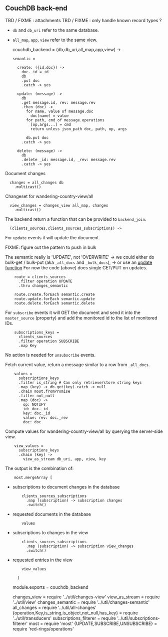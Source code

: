 CouchDB back-end
----------------

TBD / FIXME : attachments
TBD / FIXME : only handle known record types ?

- `db` and `db_uri` refer to the same database.
- `all_map`, `app`, `view` refer to the same view.

    couchdb_backend = (db,db_uri,all_map,app,view) ->

      semantic =

        create: ({id,doc}) ->
          doc._id = id
          db
          .put doc
          .catch -> yes

        update: (message) ->
          db
          .get message.id, rev: message.rev
          .then (doc) ->
            for name, value of message.doc
              doc[name] = value
            for path, cmd of message.operations
              [op,args...] = cmd
              return unless json_path doc, path, op, args

            db.put doc
          .catch -> yes

        delete: (message) ->
          db
          .delete _id: message.id, _rev: message.rev
          .catch -> yes

Document changes

      changes = all_changes db
        .multicast()

Changeset for wandering-country-view/all

      view_changes = changes_view all_map, changes
        .multicast()

The backend return a function that can be provided to `backend_join`.

      (clients_sources,clients_sources_subscriptions) ->

For `update` events it will update the document.

FIXME: figure out the pattern to push in bulk

The semantic really is 'UPDATE', not 'OVERWRITE'
  → we could either do bulk-get / bulk-put (aka `_all_docs` and `_bulk_docs`),
  → or use an [update function](http://docs.couchdb.org/en/2.1.1/api/ddoc/render.html#db-design-design-doc-update-update-name)
For now the code (above) does single GET/PUT on updates.

        route = clients_sources
          .filter operation UPDATE
          .thru changes_semantic

        route.create.forEach semantic.create
        route.update.forEach semantic.update
        route.delete.forEach semantic.delete

For `subscribe` events it will GET the document and send it into the `master_source` (property) and add the monitored id to the list of monitored IDs.

        subscriptions_keys =
          clients_sources
          .filter operation SUBSCRIBE
          .map Key

No action is needed for `unsubscribe` events.

Fetch current value, return a message similar to a row from `_all_docs`.

        values =
          subscriptions_keys
          .filter is_string # Can only retrieve/store string keys
          .map (key) -> db.get(key).catch -> null
          .chain most.fromPromise
          .filter not_null
          .map (doc) ->
            op: NOTIFY
            id: doc._id
            key: doc._id
            value: rev: doc._rev
            doc: doc

Compute values for wandering-country-view/all by querying the server-side view.

        view_values =
          subscriptions_keys
          .chain (key) ->
            view_as_stream db_uri, app, view, key

The output is the combination of:

        most.mergeArray [

- subscriptions to document changes in the database

          clients_sources_subscriptions
            .map (subscription) -> subscription changes
            .switch()

- requested documents in the database

          values

- subscriptions to changes in the view

          clients_sources_subscriptions
            .map (subscription) -> subscription view_changes
            .switch()

- requested entries in the view

          view_values

        ]

    module.exports = couchdb_backend

    changes_view = require '../util/changes-view'
    view_as_stream = require '../util/view'
    changes_semantic = require '../util/changes-semantic'
    all_changes = require '../util/all-changes'
    {operation,Key,is_string,is_object,not_null,has_key} = require '../util/transducers'
    subscriptions_filterer = require '../util/subscriptions-filterer'
    most = require 'most'
    {UPDATE,SUBSCRIBE,UNSUBSCRIBE} = require 'red-rings/operations'
